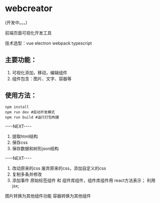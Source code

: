 # webcreator

(开发中。。。)

前端页面可视化开发工具

技术选型：vue electron webpack typescript

## 主要功能：
1. 可视化添加，移动，编辑组件
2. 组件包含：图片、文字、容器等

## 使用方法：

```
npm install
npm run dev #启动开发模式
npm run build #运行打包构建
```

----NEXT----
1. 提取html结构
2. 保存css
3. 保存数据和树形json结构

----NEXT----
1. 改动原来的css 废弃原来的css，添加自定义的css
2. 复制多条并修改
3. 添加事件
原始标签组件 和 组件库组件，组件库组件用 react方法表示；
利用jsx;

图片转换为其他组件功能
容器转换为其他组件



